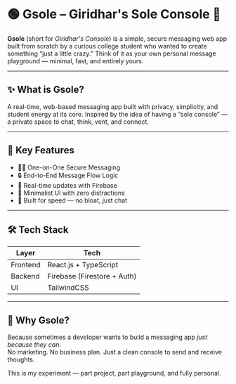 # 🟢 Gsole – Giridhar's Sole Console 💬

**Gsole** (short for *Giridhar's Console*) is a simple, secure messaging web app built from scratch by a curious college student who wanted to create something “just a little crazy.” Think of it as your own personal message playground — minimal, fast, and entirely yours.

---

## ✨ What is Gsole?

A real-time, web-based messaging app built with privacy, simplicity, and student energy at its core. Inspired by the idea of having a “sole console” — a private space to chat, think, vent, and connect.

---

## 🔐 Key Features

- 🧑‍💻 One-on-One Secure Messaging  
- 🔒 End-to-End Message Flow Logic  
- 💬 Real-time updates with Firebase  
- 🖤 Minimalist UI with zero distractions  
- 🚀 Built for speed — no bloat, just chat  

---

## 🛠 Tech Stack

| Layer       | Tech                        |
|-------------|-----------------------------|
| Frontend    | React.js + TypeScript       |
| Backend     | Firebase (Firestore + Auth) |
| UI          | TailwindCSS                 |

---

## 🧠 Why Gsole?

Because sometimes a developer wants to build a messaging app *just because they can*.  
No marketing. No business plan. Just a clean console to send and receive thoughts.  

This is my experiment — part project, part playground, and fully personal. 
